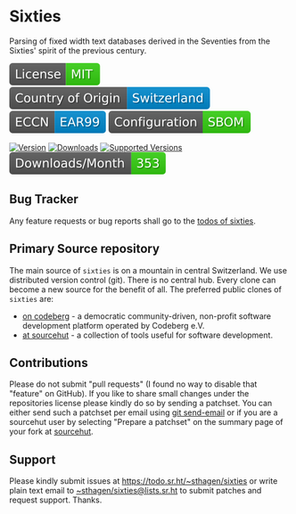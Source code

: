 # Sixties

Parsing of fixed width text databases derived in the Seventies from the Sixties' spirit of the previous century.

[![license](badges/license-spdx-mit.svg)](https://git.sr.ht/~sthagen/sixties/tree/default/item/LICENSE)
[![Country of Origin](badges/country-of-origin-name-switzerland-neutral.svg)](https://git.sr.ht/~sthagen/sixties/tree/default/item/COUNTRY-OF-ORIGIN)
[![Export Classification Control Number (ECCN)](badges/export-control-classification-number_eccn-ear99-neutral.svg)](https://git.sr.ht/~sthagen/sixties/tree/default/item/EXPORT-CONTROL-CLASSIFICATION-NUMBER)
[![Configuration](badges/configuration-sbom.svg)](third-party/index.html)

[![Version](https://img.shields.io/pypi/v/sixties.svg?style=flat)](https://pypi.python.org/pypi/sixties/)
[![Downloads](https://static.pepy.tech/badge/sixties/month)](https://pepy.tech/project/sixties)
[![Supported Versions](https://img.shields.io/pypi/pyversions/sixties.svg?style=flat)](https://pypi.python.org/pypi/sixties/)
[![Maintenance Status](docs/badges/downloads-per-month.svg)](https://git.sr.ht/~sthagen/sixties/log)

## Bug Tracker

Any feature requests or bug reports shall go to the [todos of sixties](https://todo.sr.ht/~sthagen/sixties).

## Primary Source repository

The main source of `sixties` is on a mountain in central Switzerland.
We use distributed version control (git).
There is no central hub.
Every clone can become a new source for the benefit of all.
The preferred public clones of `sixties` are:

* [on codeberg](https://codeberg.org/sthagen/sixties) - a democratic community-driven, non-profit software development platform operated by Codeberg e.V.
* [at sourcehut](https://git.sr.ht/~sthagen/sixties) - a collection of tools useful for software development.

## Contributions

Please do not submit "pull requests" (I found no way to disable that "feature" on GitHub).
If you like to share small changes under the repositories license please kindly do so by sending a patchset.
You can either send such a patchset per email using [git send-email](https://git-send-email.io) or 
if you are a sourcehut user by selecting "Prepare a patchset" on the summary page of your fork at [sourcehut](https://git.sr.ht/).

## Support

Please kindly submit issues at <https://todo.sr.ht/~sthagen/sixties> or write plain text email to <~sthagen/sixties@lists.sr.ht> to submit patches and request support. Thanks.
